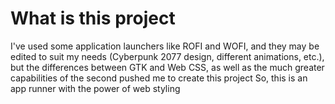 # What is this project

I've used some application launchers like ROFI and WOFI, and they may be edited to suit my needs 
(Cyberpunk 2077 design, different animations, etc.), 
but the differences between GTK and Web CSS, as well as the much greater capabilities 
of the second pushed me to create this project
So, this is an app runner with the power of web styling 